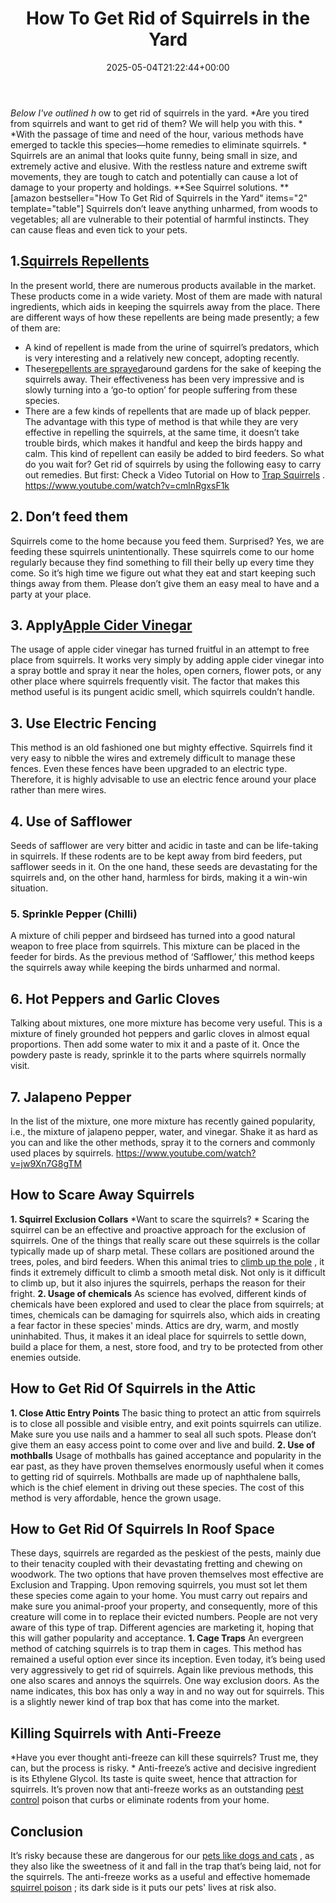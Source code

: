 ﻿---
layout: post
title: How To Get Rid of Squirrels in the Yard
date: '2025-05-04T21:22:44+00:00'
categories:
- Guide
- Squirrels
tags: []
slug: /how-to-get-rid-of-squirrels-in-the-yard/
lastmod: 2025-05-07T12:21:27+03:00
---

*Below I've outlined h*
ow to get rid of squirrels in the yard.
*Are you tired from squirrels and want to get rid of them? We will help you with this. *
*With the passage of time and need of the hour, various methods have emerged to tackle this species—home remedies to eliminate squirrels. *
Squirrels are an animal that looks quite funny, being small in size, and extremely active and elusive. With the
restless nature and extreme swift movements, they are tough to catch and potentially can cause a lot of damage to your property and holdings.
**See Squirrel solutions. **
[amazon bestseller="How To Get Rid of Squirrels in the Yard" items="2" template="table"]
Squirrels don’t leave anything unharmed, from woods to vegetables; all are vulnerable to their potential of harmful instincts.
They can cause fleas and even tick to your pets.
## 1.[Squirrels Repellents](https://pestpolicy.com/best-squirrel-repellent/)
In the present world, there are numerous products available in the market. These products come in a wide variety.
Most of them are made with natural ingredients, which aids in keeping the squirrels away from the place. There are different ways of how these repellents are being made presently; a few of them are:
- A kind of repellent is made from the urine of squirrel’s predators, which is very interesting and a relatively new concept, adopting recently.
- These[repellents are sprayed](https://pestpolicy.com/espree-aloe-herbal-fly-repellent-horse-spray-review/)around gardens for the sake of keeping the squirrels away. Their effectiveness has been very impressive and is slowly turning into a ‘go-to option’ for people suffering from these species.
- There are a few kinds of repellents that are made up of black pepper. The advantage with this type of method is that while they are very effective in repelling the squirrels, at the same time, it doesn’t take trouble birds, which makes it handful and keep the birds happy and calm. This kind of repellent can easily be added to bird feeders.
So what do you wait for? Get rid of squirrels by using the following easy to carry out remedies.
But first:
Check a Video Tutorial on How to
[Trap Squirrels](http://ipm.ucanr.edu/PMG/PESTNOTES/pn7438.html)
.
https://www.youtube.com/watch?v=cmlnRgxsF1k
## 2. Don’t feed them
Squirrels come to the home because you feed them. Surprised?
Yes, we are feeding these squirrels unintentionally. These squirrels come to our home regularly because they find something to fill their belly up every time they come.
So it’s high time we figure out what they eat and start keeping such things away from them. Please don’t give them an easy meal to have and a party at your place.
## 3. Apply[Apple Cider Vinegar](https://pestpolicy.com/does-apple-cider-vinegar-kill-fleas/)
The usage of apple cider vinegar has turned fruitful in an attempt to free place from squirrels.
It works very simply by adding apple cider vinegar into a spray bottle and spray it near the holes, open corners, flower pots, or any other place where squirrels frequently visit.
The factor that makes this method useful is its pungent acidic smell, which squirrels couldn’t handle.
## 3. Use Electric Fencing
This method is an old fashioned one but mighty effective. Squirrels find it very easy to nibble the wires and extremely difficult to manage these fences.
Even these fences have been upgraded to an electric type. Therefore, it is highly advisable to use an electric fence around your place rather than mere wires.
## 4. Use of Safflower
Seeds of safflower are very bitter and acidic in taste and can be life-taking in squirrels. If these rodents are to be kept away from bird feeders, put safflower seeds in it.
On the one hand, these seeds are devastating for the squirrels and, on the other hand, harmless for birds, making it a win-win situation.
### 5. Sprinkle Pepper (Chilli)
A mixture of chili pepper and birdseed has turned into a good natural weapon to free place from squirrels. This mixture can be placed in the feeder for birds.
As the previous method of ‘Safflower,’ this method keeps the squirrels away while keeping the birds unharmed and normal.
## 6. Hot Peppers and Garlic Cloves
Talking about mixtures, one more mixture has become very useful. This is a mixture of finely grounded hot peppers and garlic cloves in almost equal proportions.
Then add some water to mix it and a paste of it. Once the powdery paste is ready, sprinkle it to the parts where squirrels normally visit.
## 7. Jalapeno Pepper
In the list of the mixture, one more mixture has recently gained popularity, i.e., the mixture of jalapeno pepper, water, and vinegar.
Shake it as hard as you can and like the other methods, spray it to the corners and commonly used places by squirrels.
https://www.youtube.com/watch?v=jw9Xn7G8gTM
## How to Scare Away Squirrels
**1. Squirrel Exclusion Collars**
*Want to scare the squirrels? *
Scaring the squirrel can be an effective and proactive approach for the exclusion of squirrels. One of the things that really scare out these squirrels is the collar typically made up of sharp metal.
These collars are positioned around the trees, poles, and bird feeders. When this animal tries to
[climb up the pole](https://pestpolicy.com/can-bed-bugs-climb-metal-or-plastic/)
, it finds it extremely difficult to climb a smooth metal disk. Not only is it difficult to climb up, but it also injures the squirrels, perhaps the reason for their fright.
**2. Usage of chemicals**
As science has evolved, different kinds of chemicals have been explored and used to clear the place from squirrels; at
times, chemicals can be damaging for squirrels also, which aids in creating a fear factor in these species' minds.
Attics are dry, warm, and mostly uninhabited. Thus, it makes it an ideal place for squirrels to settle down, build a place for them, a nest, store food, and try to be protected from other enemies outside.
## How to Get Rid Of Squirrels in the Attic
**1. Close Attic Entry Points**
The basic thing to protect an attic from squirrels is to close all possible and visible entry, and exit points squirrels can utilize.
Make sure you use nails and a hammer to seal all such spots. Please don’t give them an easy access point to come over and live and build.
**2. Use of mothballs**
Usage of mothballs has gained acceptance and popularity in the ear past, as they have proven themselves enormously useful when it comes to getting rid of squirrels.
Mothballs are made up of naphthalene balls, which is the chief element in driving out these species. The cost of this method is very affordable, hence the grown usage.
## How to Get Rid Of Squirrels In Roof Space
These days, squirrels are regarded as the peskiest of the pests, mainly due to their tenacity coupled with their devastating fretting and chewing on woodwork.
The two options that have proven themselves most effective are Exclusion and Trapping.
Upon removing squirrels, you must sot let them these species come again to your home.
You must carry out repairs and make sure you animal-proof your property, and consequently, more of this creature will come in to replace their evicted numbers.
People are not very aware of this type of trap. Different agencies are marketing it, hoping that this will gather popularity and acceptance.
**1. Cage Traps**
An evergreen method of catching squirrels is to trap them in cages. This method has remained a useful option ever since its inception.
Even today, it’s being used very aggressively to get rid of squirrels. Again like previous methods, this one also scares and annoys the squirrels.
One way exclusion doors.
As the name indicates, this box has only a way in and no way out for squirrels. This is a slightly newer kind of trap box that has come into the market.
## Killing Squirrels with Anti-Freeze
*Have you ever thought anti-freeze can kill these squirrels? Trust me, they can, but the process is risky. *
Anti-freeze’s active and decisive ingredient is its Ethylene Glycol. Its taste is quite sweet, hence that attraction for squirrels.
It’s proven now that anti-freeze works as an outstanding
[pest control](https://pestpolicy.com/flying-ants-vs-termites/)
poison that curbs or eliminate rodents from your home.
## Conclusion
It’s risky because these are dangerous for our
[pets like dogs and cats](https://pestpolicy.com/what-is-blep-in-pets-cats-and-dogs/)
, as they also like the sweetness of it and fall in the trap that’s being laid, not for the squirrels.
The anti-freeze works as a useful and effective homemade
[squirrel poison](https://pestpolicy.com/best-poison-for-squirrels/)
; its dark side is it puts our pets' lives at risk also.